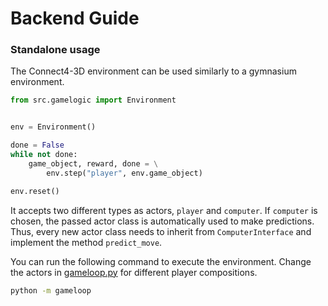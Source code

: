 # Backend Guide

### Standalone usage
The Connect4-3D environment can be used similarly to a gymnasium environment.

```python
from src.gamelogic import Environment


env = Environment()

done = False
while not done:
    game_object, reward, done = \
        env.step("player", env.game_object)

env.reset()
```

It accepts two different types as actors, `player` and `computer`. If `computer` is chosen, the passed actor class is automatically used to make predictions. Thus, every new actor class needs to inherit from `ComputerInterface` and implement the method `predict_move`. 

You can run the following command to execute the environment. Change the actors in [gameloop.py](gameloop.py) for different player compositions.

```bash
python -m gameloop
```